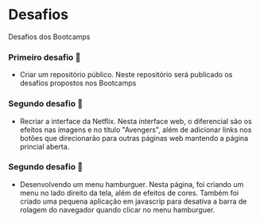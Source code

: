 # Desafios
Desafios dos Bootcamps

### Primeiro desafio :steam_locomotive:
* Criar um repositório público. 
Neste repositório será publicado os desafios propostos nos Bootcamps

### Segundo desafio :runner:
 * Recriar a interface da Netflix. 
Nesta interface web, o diferencial são os efeitos nas imagens e no título "Avengers", além de adicionar links nos botões que direcionarão para outras páginas web mantendo a página princial aberta.

### Segundo desafio :runner:
 * Desenvolvendo um menu hamburguer. 
Nesta página, foi criando um menu no lado direito da tela, além de efeitos de cores. Também foi criado uma pequena aplicação em javascrip para desativa a barra de rolagem do navegador quando clicar no menu hamburguer.
